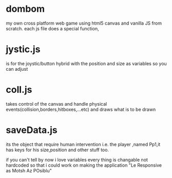 # dombom
my own cross platform web game using html5 canvas and vanilla JS from scratch.
each js file does a special function,
# jystic.js
is for the joystic/button hybrid with the position and size as variables so you can adjust
# coll.js
takes control of the canvas and handle physical events(collision,borders,hitboxes,...etc) and draws what is to be drawn
# saveData.js
its the object that require human intervention i.e. the player ,named Pp1,it has keys for his size,position and other stuff too.

if you can't tell by now i love variables every thing is changable not hardcoded so that i could work on making the application "Le Responsive as Motsh Az POsiblu"
